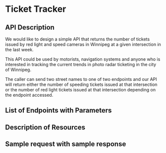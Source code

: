 # Ticket Tracker

## API Description
We would like to design a simple API that returns the number of tickets issued by red light and speed cameras in Winnipeg at a given intersection in the last week.   

This API could be used by motorists, navigation systems and anyone who is interested in tracking the current trends in photo radar ticketing in the city of Winnipeg.

The caller can send two street names to one of two endpoints and our API will return either the number of speeding tickets issued at that intersection or the number of red light tickets issued at that intersection depending on the endpoint accessed.


## List of Endpoints with Parameters
## Description of Resources
## Sample request with sample response